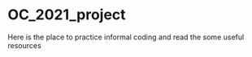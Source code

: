 # OC_2021_project

Here is the place to practice informal coding and read the some useful resources
[](https://ersl.atlassian.net/browse/OC-7?atlOrigin=eyJpIjoiZWEwZDlkNmRiYjkzNDM0ZTk5OGM5NzQzNjBjNTM3ZTIiLCJwIjoiaiJ9)  
[](https://ersl.atlassian.net/browse/OC-10?atlOrigin=eyJpIjoiZDFhZWEyYmIzYzBiNGFjZDhiYTQ2MDBkNDMzY2RlMTMiLCJwIjoiaiJ9)
